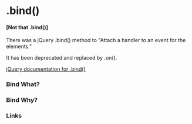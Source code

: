 # .bind()

#### [Not that .bind()]

There was a jQuery .bind() method to "Attach a handler to an event for the elements."

It has been deprecated and replaced by .on().

[jQuery documentation for .bind()](http://api.jquery.com/bind/)

### Bind What?


### Bind Why?


### Links
